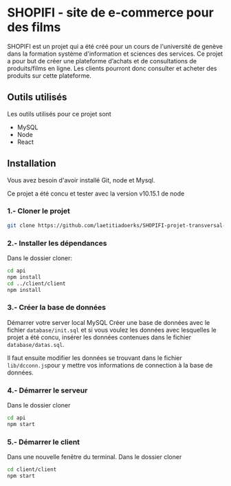 # SHOPIFI - site de e-commerce pour des films

SHOPIFI est un projet qui a été créé pour un cours de l'université de genève dans la formation système d'information et sciences des services.
Ce projet a pour but de créer une plateforme d’achats et de consultations de produits/films en ligne. Les clients pourront donc consulter et acheter des produits sur cette plateforme.

## Outils utilisés
Les outils utilisés pour ce projet sont
* MySQL
* Node
* React

## Installation

Vous avez besoin d'avoir installé Git, node et Mysql.

Ce projet a été concu et tester avec la version v10.15.1 de node

### 1.- Cloner le projet

```bash
git clone https://github.com/laetitiadoerks/SHOPIFI-projet-transversal-1.git
```

### 2.- Installer les dépendances
Dans le dossier cloner:
```bash
cd api
npm install
cd ../client/client
npm install
```

### 3.- Créer la base de données

Démarrer votre server local MySQL
Créer une base de données avec le fichier `database/init.sql` 
et si vous voulez les données avec lesquelles le projet a été concu, insérer les données contenues dans le fichier `database/datas.sql`.

Il faut ensuite modifier les données se trouvant dans le fichier `lib/dcconn.js`pour y mettre vos informations de connection à la base de données.

### 4.- Démarrer le serveur
Dans le dossier cloner
```bash
cd api
npm start
```

### 5.- Démarrer le client
Dans une nouvelle fenêtre du terminal.
Dans le dossier cloner
```bash
cd client/client
npm start
```
